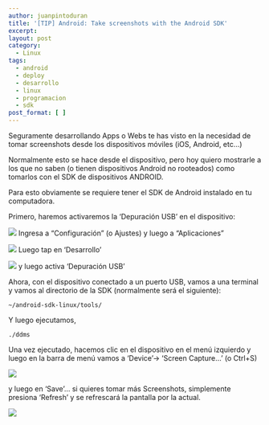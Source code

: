 ```yaml
---
author: juanpintoduran
title: '[TIP] Android: Take screenshots with the Android SDK'
excerpt:
layout: post
category:
  - Linux
tags:
  - android
  - deploy
  - desarrollo
  - linux
  - programacion
  - sdk
post_format: [ ]
---
```

Seguramente desarrollando Apps o Webs te has visto en la necesidad de tomar screenshots desde los dispositivos móviles (iOS, Android, etc…)

Normalmente esto se hace desde el dispositivo, pero hoy quiero mostrarle a los que no saben (o tienen dispositivos Android no rooteados) como tomarlos con el SDK de dispositivos ANDROID.

Para esto obviamente se requiere tener el SDK de Android instalado en tu computadora.

Primero, haremos activaremos la ‘Depuración USB’ en el dispositivo:

[![][2]][2]
Ingresa a “Configuración” (o Ajustes) y luego a “Aplicaciones”

[![][3]][3]
Luego tap en ‘Desarrollo’

[![][4]][4]
y luego activa ‘Depuración USB’

Ahora, con el dispositivo conectado a un puerto USB, vamos a una terminal y vamos al directorio de la SDK (normalmente será el siguiente):

`~/android-sdk-linux/tools/`

Y luego ejecutamos,

`./ddms`

Una vez ejecutado, hacemos clic en el dispositivo en el menú izquierdo y luego en la barra de menú vamos a ‘Device’-> ‘Screen Capture…’ (o Ctrl+S)

[![][5]][5]

y luego en ‘Save’… si quieres tomar más Screenshots, simplemente presiona ‘Refresh’ y se refrescará la pantalla por la actual.

[![][6]][6]

 
 [2]: http://cabargas.com/images/apps.png
 [3]: http://cabargas.com/images/desarrollo.png
 [4]: http://cabargas.com/images/depuration.png
 [5]: http://cabargas.com/images/Screenshot-from-2012-07-22-203748.png
 [6]: http://cabargas.com/images/Screenshot-from-2012-07-22-203807.png
